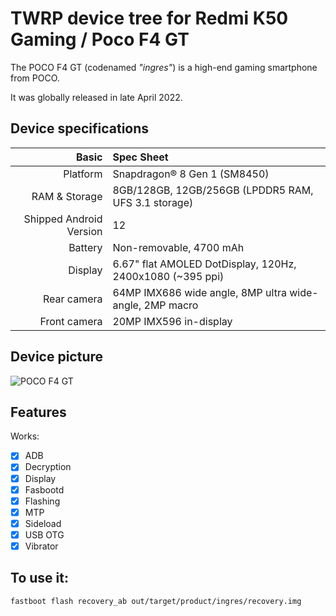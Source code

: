 # TWRP device tree for Redmi K50 Gaming / Poco F4 GT

The POCO F4 GT (codenamed _"ingres"_) is a high-end gaming smartphone from POCO.

It was globally released in late April 2022.

## Device specifications

Basic   | Spec Sheet
-------:|:-------------------------
Platform | Snapdragon® 8 Gen 1 (SM8450)
RAM & Storage | 8GB/128GB, 12GB/256GB (LPDDR5 RAM, UFS 3.1 storage)
Shipped Android Version | 12
Battery | Non-removable, 4700 mAh
Display | 6.67" flat AMOLED DotDisplay, 120Hz, 2400x1080 (~395 ppi)
Rear camera | 64MP IMX686 wide angle, 8MP ultra wide-angle, 2MP macro
Front camera | 20MP IMX596 in-display

## Device picture

![POCO F4 GT](https://i01.appmifile.com/webfile/globalimg/products/pc/poco-f4-gt/specs01.png "POCO F4 GT in all colours")

## Features

Works:

- [X] ADB
- [X] Decryption
- [X] Display
- [X] Fasbootd
- [X] Flashing
- [X] MTP
- [X] Sideload
- [X] USB OTG
- [X] Vibrator

## To use it:

```
fastboot flash recovery_ab out/target/product/ingres/recovery.img
```
